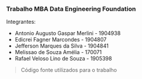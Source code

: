 ### Trabalho MBA Data Engineering Foundation

Integrantes:
 - Antonio Augusto Gaspar Merlini - 1904938
 - Edicrei Fagner Marcondes - 1904807
 - Jefferson Marques da Silva - 1904841
 - Melissao de Souza Amélia - 170071
 - Rafael Veloso Lino de Souza - 1905398

> Código fonte utilizados para o trabalho
